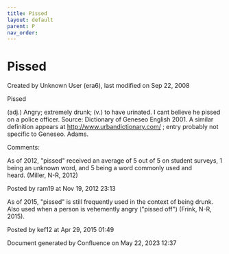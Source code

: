 ```yaml
---
title: Pissed
layout: default
parent: P
nav_order:
---
```


# Pissed

Created by  Unknown User (era6), last modified on Sep 22, 2008

Pissed

(adj.) Angry; extremely drunk; (v.) to have urinated. I cant believe he pissed on a police officer. Source: Dictionary of Geneseo English 2001. A similar definition appears at http://www.urbandictionary.com/ ; entry probably not specific to Geneseo. Adams.

Comments:

As of 2012, &quot;pissed&quot; received an average of 5 out of 5 on student surveys, 1 being an unknown word, and 5 being a word commonly used and heard. (Miller, N-R, 2012)

Posted by ram19 at Nov 19, 2012 23:13

As of 2015, &quot;pissed&quot; is still frequently used in the context of being drunk. Also used when a person is vehemently angry (&quot;pissed off&quot;) (Frink, N-R, 2015).

Posted by kef12 at Apr 29, 2015 01:49

Document generated by Confluence on May 22, 2023 12:37


